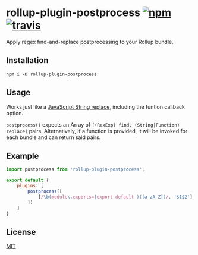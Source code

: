 # rollup-plugin-postprocess [![npm](https://img.shields.io/npm/v/rollup-plugin-postprocess.svg?style=flat)](https://www.npmjs.org/package/rollup-plugin-postprocess) [![travis](https://travis-ci.org/developit/rollup-plugin-postprocess.svg?branch=master)](https://travis-ci.org/developit/rollup-plugin-postprocess)

Apply regex find-and-replace postprocessing to your Rollup bundle.


## Installation

`npm i -D rollup-plugin-postprocess`


## Usage

Works just like a [JavaScript String replace](https://developer.mozilla.org/en-US/docs/Web/JavaScript/Reference/Global_Objects/String/replace), including the funtion callback option.

`postprocess()` expects an Array of `[(RexExp) find, (String|Function) replace]` pairs. Alternatively, if a function is provided, it will be invoked for each bundle and can return said pairs.


## Example

```js
import postprocess from 'rollup-plugin-postprocess';

export default {
    plugins: [
        postprocess([
            [/\b(module\.exports=|export default )([a-zA-Z])/, '$1$2']
        ])
    ]
}
```


## License

[MIT](https://oss.ninja/mit/developit)
